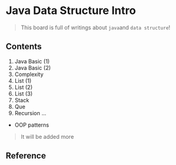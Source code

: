 # Java Data Structure Intro

> This board is full of writings about `java`and `data structure`!

## Contents

1. Java Basic (1)
1. Java Basic (2)
1. Complexity
1. List (1)
1. List (2)
1. List (3)
1. Stack
1. Que
1. Recursion
...
- OOP patterns
> It will be added more

## Reference
